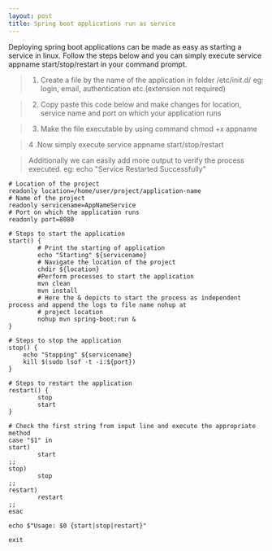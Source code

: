```yaml
---
layout: post
title: Spring boot applications run as service
---
```


Deploying spring boot applications can be made as easy as starting a service in linux. Follow the steps below and you can simply execute service appname start/stop/restart in your command prompt.

> 1. Create a file by the name of the application in folder /etc/init.d/ 
  eg: login, email, authentication etc.(extension not required)
  

> 2. Copy paste this code below and make changes for location, service name and port on which your application runs


> 3. Make the file executable by using command chmod +x appname 


> 4 .Now simply execute service appname start/stop/restart


> Additionally we can easily add more output to verify the process executed. 
  eg: echo "Service Restarted Successfully"

```
# Location of the project
readonly location=/home/user/project/application-name
# Name of the project
readonly servicename=AppNameService
# Port on which the application runs
readonly port=8080

# Steps to start the application
start() {
        # Print the starting of application
        echo "Starting" ${servicename}
        # Navigate the location of the project
        chdir ${location}    
        #Perform processes to start the application
        mvn clean
        mvn install
        # Here the & depicts to start the process as independent process and append the logs to file name nohup at 
        # project location
        nohup mvn spring-boot:run &
}

# Steps to stop the application
stop() {
    echo "Stopping" ${servicename}
    kill $(sudo lsof -t -i:${port})
}

# Steps to restart the application
restart() {
        stop
        start
}

# Check the first string from input line and execute the appropriate method
case "$1" in 
start)
        start
;;
stop)
        stop
;;
restart)
        restart
;;
esac

echo $"Usage: $0 {start|stop|restart}"

exit
```
